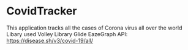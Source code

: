 # CovidTracker
This application tracks all the cases of Corona virus all over the world 
Libary used 
Volley Library 
Glide
EazeGraph
API: https://disease.sh/v3/covid-19/all/

